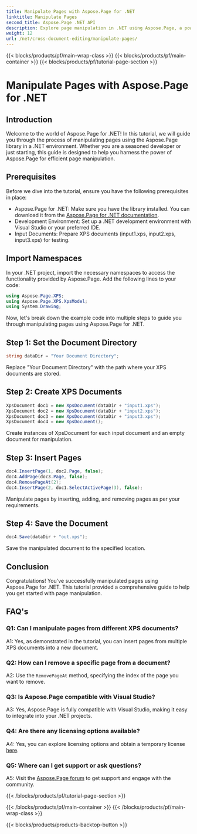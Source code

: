 ```yaml
---
title: Manipulate Pages with Aspose.Page for .NET
linktitle: Manipulate Pages
second_title: Aspose.Page .NET API
description: Explore page manipulation in .NET using Aspose.Page, a powerful library for handling XPS documents. Follow our step-by-step guide for efficient results.
weight: 12
url: /net/cross-document-editing/manipulate-pages/
---
```


{{< blocks/products/pf/main-wrap-class >}}
{{< blocks/products/pf/main-container >}}
{{< blocks/products/pf/tutorial-page-section >}}

# Manipulate Pages with Aspose.Page for .NET

## Introduction

Welcome to the world of Aspose.Page for .NET! In this tutorial, we will guide you through the process of manipulating pages using the Aspose.Page library in a .NET environment. Whether you are a seasoned developer or just starting, this guide is designed to help you harness the power of Aspose.Page for efficient page manipulation.

## Prerequisites

Before we dive into the tutorial, ensure you have the following prerequisites in place:

- Aspose.Page for .NET: Make sure you have the library installed. You can download it from the [Aspose.Page for .NET documentation](https://reference.aspose.com/page/net/).
- Development Environment: Set up a .NET development environment with Visual Studio or your preferred IDE.
- Input Documents: Prepare XPS documents (input1.xps, input2.xps, input3.xps) for testing.

## Import Namespaces

In your .NET project, import the necessary namespaces to access the functionality provided by Aspose.Page. Add the following lines to your code:

```csharp
using Aspose.Page.XPS;
using Aspose.Page.XPS.XpsModel;
using System.Drawing;
```

Now, let's break down the example code into multiple steps to guide you through manipulating pages using Aspose.Page for .NET.

## Step 1: Set the Document Directory

```csharp
string dataDir = "Your Document Directory";
```

Replace "Your Document Directory" with the path where your XPS documents are stored.

## Step 2: Create XPS Documents

```csharp
XpsDocument doc1 = new XpsDocument(dataDir + "input1.xps");
XpsDocument doc2 = new XpsDocument(dataDir + "input2.xps");
XpsDocument doc3 = new XpsDocument(dataDir + "input3.xps");
XpsDocument doc4 = new XpsDocument();
```

Create instances of XpsDocument for each input document and an empty document for manipulation.

## Step 3: Insert Pages

```csharp
doc4.InsertPage(1, doc2.Page, false);
doc4.AddPage(doc3.Page, false);
doc4.RemovePageAt(2);
doc4.InsertPage(2, doc1.SelectActivePage(3), false);
```

Manipulate pages by inserting, adding, and removing pages as per your requirements.

## Step 4: Save the Document

```csharp
doc4.Save(dataDir + "out.xps");
```

Save the manipulated document to the specified location.

## Conclusion

Congratulations! You've successfully manipulated pages using Aspose.Page for .NET. This tutorial provided a comprehensive guide to help you get started with page manipulation.

## FAQ's

### Q1: Can I manipulate pages from different XPS documents?

A1: Yes, as demonstrated in the tutorial, you can insert pages from multiple XPS documents into a new document.

### Q2: How can I remove a specific page from a document?

A2: Use the `RemovePageAt` method, specifying the index of the page you want to remove.

### Q3: Is Aspose.Page compatible with Visual Studio?

A3: Yes, Aspose.Page is fully compatible with Visual Studio, making it easy to integrate into your .NET projects.

### Q4: Are there any licensing options available?

A4: Yes, you can explore licensing options and obtain a temporary license [here](https://purchase.aspose.com/temporary-license/).

### Q5: Where can I get support or ask questions?

A5: Visit the [Aspose.Page forum](https://forum.aspose.com/c/page/39) to get support and engage with the community.

{{< /blocks/products/pf/tutorial-page-section >}}

{{< /blocks/products/pf/main-container >}}
{{< /blocks/products/pf/main-wrap-class >}}

{{< blocks/products/products-backtop-button >}}
